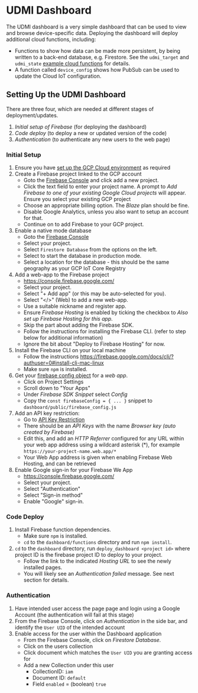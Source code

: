 # UDMI Dashboard

The UDMI dashboard is a very simple dashboard that can be used to view and browse 
device-specific data. Deploying the dashboard will deploy additional cloud functions, 
including:
*    Functions to show how data can be made more persistent, by  being written to a 
     back-end database, e.g. Firestore. See the `udmi_target` and `udmi_state` 
     [example cloud functions](../../../dashboard/functions/index.js) for details.
*    A function called `device_config` shows how PubSub can be used to update the Cloud IoT configuration.

## Setting Up the UDMI Dashboard

There are three four, which are needed at different stages
of deployment/updates.
1. _Initial setup of Firebase_ (for deploying the dashboard)
2. _Code deploy_ (to deploy a new or updated version of the code)
3. _Authentication_ (to authenticate any new users to the web page)

### Initial Setup

1.  Ensure you have [set up the GCP Cloud environment](cloud_setup.md) as required 
2.  Create a Firebase project linked to the GCP account
    *   Goto the [Firebase Console](https://console.firebase.google.com/) and click
        add a new project.
    *   Click the text field to enter your project name. A prompt to _Add Firebase to
        one of your existing Google Cloud projects_ will appear. Ensure you select your 
        existing GCP project
    *   Choose an appropriate billing option. The _Blaze_ plan should be fine.
    *   Disable Google Analytics, unless you also want to setup an account for that.
    *   Continue on to add Firebase to your GCP project.
3.  Enable a native mode database
    *   Goto the [Firebase Console](https://console.firebase.google.com/) 
    *   Select your project.
    *   Select `Firestore Database` from the options on the left.
    *   Select to start the database in production mode.
    *   Select a location for the database - this should be the same geography as your 
        GCP IoT Core Registry
4.  Add a web-app to the Firebase project
    *   https://console.firebase.google.com/
    *   Select your project.
    *   Select "+ Add app" (or this may be auto-selected for you).
    *   Select "</>" (Web) to add a new web-app.
    *   Use a suitable nickname and register app. 
    *   Ensure _Firebase Hosting_ is enabled by ticking the checkbox to _Also set up 
        Firebase Hosting for this app._
    *   Skip the part about adding the Firebase SDK.
    *   Follow the instructions for installing the Firebase CLI. (refer to step below
        for additional information)
    *   Ignore the bit about "Deploy to Firebase Hosting" for now.
5.  Install the Firebase CLI on your local machine
    *   Follow the instructions 
    https://firebase.google.com/docs/cli/?authuser=0#install-cli-mac-linux
    *   Make sure `npm` is installed.
6.  Get your [firebase config object](https://support.google.com/firebase/answer/7015592?authuser=0) 
    for a _web app_.
    *   Click on Project Settings 
    *   Scroll down to "Your Apps"
    *   Under _Firebase SDK Snippet_ select _Config_
    *   Copy the `const firebaseConfig = { ... }` snippet to `dashboard/public/firebase_config.js`
7.  Add an API key restriction:
    *   Go to [API Key Restriction](https://console.cloud.google.com/apis/credentials)
    *   There should be an _API Keys_ with the name  _Browser key (auto created by Firebase)_
    *   Edit this, and add an _HTTP Referrer_ configured for any URL within your web 
        app address using a wildcard asterisk (*), for example `https://your-project-name.web.app/*`
    *   Your Web App address is given when enabling Firebase Web Hosting, and can be retrieved
8.  Enable Google sign-in for your Firebase We App
    *   https://console.firebase.google.com/
    *   Select your project.
    *   Select "Authentication"
    *   Select "Sign-in method"
    *   Enable "Google" sign-in.

### Code Deploy

1.  Install Firebase function dependencies.
    *   Make sure `npm` is installed.
    *   `cd` to the `dashboard/functions` directory and run `npm install`.
2.  `cd` to the `dashboard` directory, run `deploy_dashboard <project id>` where project ID is 
    the firebase project ID to deploy to your project.
    *   Follow the link to the indicated _Hosting URL_ to see the newly installed pages.
    *   You will likely see an _Authentication failed_ message. See next section for details.

### Authentication

1.  Have intended user access the page page and login using a Google Account (the authentication 
    will fail at this stage)
2.  From the Firebase Console, click on _Authentication_ in the side bar, and identify the 
    `User UID` of the intended account
3.  Enable access for the user within the Dashboard application
    *   From the Firebase Console, click on _Firestore Database_. 
    *   Click on the users collection
    *   Click document which matches the `User UID` you are granting access for
    *   Add a new Collection under this user
        *   CollectionID: `iam`
        *   Document ID: `default`
        *   Field `enabled` = (boolean) `true`
